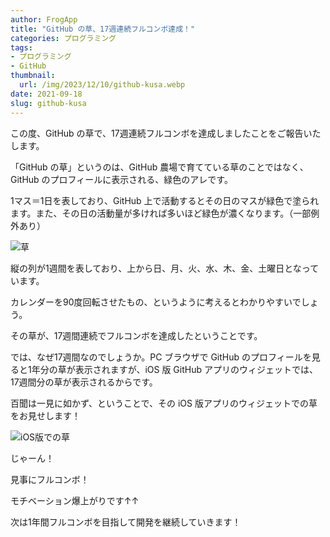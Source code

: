```yaml
---
author: FrogApp
title: "GitHub の草、17週連続フルコンボ達成！"
categories: プログラミング
tags:
- プログラミング
- GitHub
thumbnail:
  url: /img/2023/12/10/github-kusa.webp
date: 2021-09-18
slug: github-kusa
---
```


この度、GitHub の草で、17週連続フルコンボを達成しましたことをご報告いたします。

「GitHub の草」というのは、GitHub 農場で育てている草のことではなく、GitHub のプロフィールに表示される、緑色のアレです。

1マス＝1日を表しており、GitHub 上で活動するとその日のマスが緑色で塗られます。また、その日の活動量が多ければ多いほど緑色が濃くなります。（一部例外あり）

![草](https://user-images.githubusercontent.com/75155258/133869233-f51da509-43c1-4116-9dca-1e64c3ebba8c.png)

縦の列が1週間を表しており、上から日、月、火、水、木、金、土曜日となっています。

カレンダーを90度回転させたもの、というように考えるとわかりやすいでしょう。

その草が、17週間連続でフルコンボを達成したということです。

では、なぜ17週間なのでしょうか。PC ブラウザで GitHub のプロフィールを見ると1年分の草が表示されますが、iOS 版 GitHub アプリのウィジェットでは、17週間分の草が表示されるからです。

百聞は一見に如かず、ということで、その iOS 版アプリのウィジェットでの草をお見せします！

![iOS版での草](https://user-images.githubusercontent.com/75155258/133869095-aa6cde0d-84de-493e-9055-635829b0624d.jpg)

じゃーん！

見事にフルコンボ！

モチベーション爆上がりです↑↑

次は1年間フルコンボを目指して開発を継続していきます！
